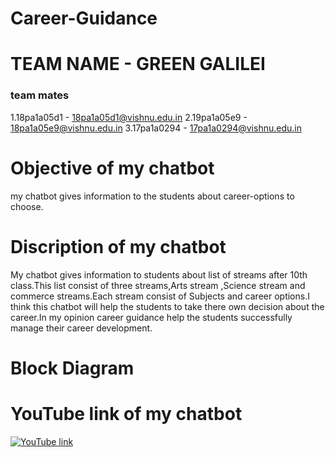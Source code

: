 # Career-Guidance
# TEAM NAME - GREEN GALILEI
### team mates
1.18pa1a05d1 - 18pa1a05d1@vishnu.edu.in
2.19pa1a05e9 - 18pa1a05e9@vishnu.edu.in
3.17pa1a0294 - 17pa1a0294@vishnu.edu.in

# Objective of my chatbot
my chatbot gives information to the students about career-options to choose.  

# Discription of my chatbot
My chatbot gives information to students about list of streams after 10th class.This list consist of three streams,Arts stream ,Science stream and commerce streams.Each stream consist of Subjects and career options.I think this chatbot will help the students to take there own decision about the career.In my opinion career guidance help the students successfully manage their career development.

# Block Diagram

# YouTube link of my chatbot
[![YouTube link](https://img.youtube.com/vi/AcvnlDSgvRE/0.jpg)](https://www.youtube.com/watch?v=AcvnlDSgvRE)
